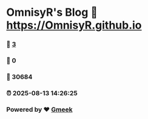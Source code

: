 # OmnisyR's Blog :link: https://OmnisyR.github.io 
### :page_facing_up: [3](https://OmnisyR.github.io/tag.html) 
### :speech_balloon: 0 
### :hibiscus: 30684 
### :alarm_clock: 2025-08-13 14:26:25 
### Powered by :heart: [Gmeek](https://github.com/Meekdai/Gmeek)
